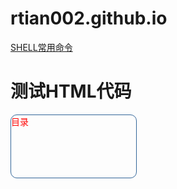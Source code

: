 # rtian002.github.io

[SHELL常用命令](./SHELL常用命令.md)

<h1>测试HTML代码</h1>
<style>
  #a1{
    color:red;
    width:200px;
    height:100px;
    border: 1px solid #369;
    border-radius:10px;
  }
</style>
<div id="a1" style="color:red;    width:200px;    height:100px;    border: 1px solid #369;    border-radius:10px;">目录</div>
